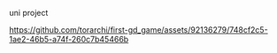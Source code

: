 uni project

https://github.com/torarchi/first-gd_game/assets/92136279/748cf2c5-1ae2-46b5-a74f-260c7b45466b

